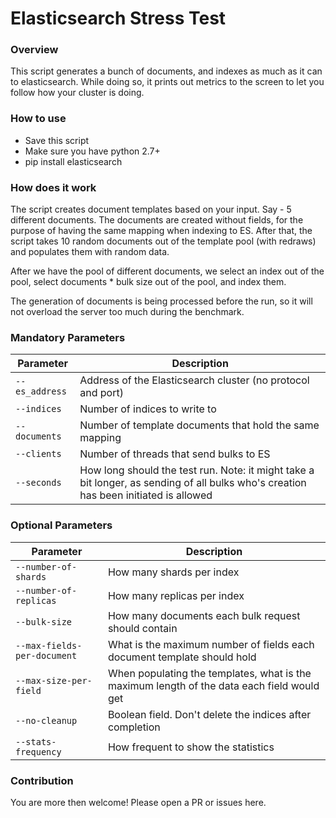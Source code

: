 # Elasticsearch Stress Test

### Overview
This script generates a bunch of documents, and indexes as much as it can to elasticsearch. While doing so, it prints out metrics to the screen to let you follow how your cluster is doing.

### How to use
* Save this script
* Make sure you have python 2.7+
* pip install elasticsearch

### How does it work
The script creates document templates based on your input. Say - 5 different documents.
The documents are created without fields, for the purpose of having the same mapping when indexing to ES.
After that, the script takes 10 random documents out of the template pool (with redraws) and populates them with random data.

After we have the pool of different documents, we select an index out of the pool, select documents * bulk size out of the pool, and index them.

The generation of documents is being processed before the run, so it will not overload the server too much during the benchmark.

### Mandatory Parameters
| Parameter | Description |
| --- | --- |
| `--es_address` | Address of the Elasticsearch cluster (no protocol and port) |
| `--indices` | Number of indices to write to |
| `--documents` | Number of template documents that hold the same mapping |
| `--clients` | Number of threads that send bulks to ES |
| `--seconds` | How long should the test run. Note: it might take a bit longer, as sending of all bulks who's creation has been initiated is allowed |


### Optional Parameters
| Parameter | Description |
| --- | --- |
| `--number-of-shards` | How many shards per index |
| `--number-of-replicas` | How many replicas per index |
| `--bulk-size` | How many documents each bulk request should contain |
| `--max-fields-per-document` | What is the maximum number of fields each document template should hold |
| `--max-size-per-field` | When populating the templates, what is the maximum length of the data each field would get |
| `--no-cleanup` | Boolean field. Don't delete the indices after completion |
| `--stats-frequency` | How frequent to show the statistics |

### Contribution
You are more then welcome!
Please open a PR or issues here.

